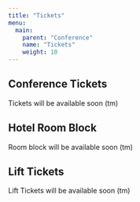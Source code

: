 ```yaml
---
title: "Tickets"
menu: 
  main:
    parent: "Conference"
    name: "Tickets"
    weight: 10
---
```


## Conference Tickets

Tickets will be available soon (tm)

## Hotel Room Block

Room block will be available soon (tm)

## Lift Tickets

Lift Tickets will be available soon (tm)
